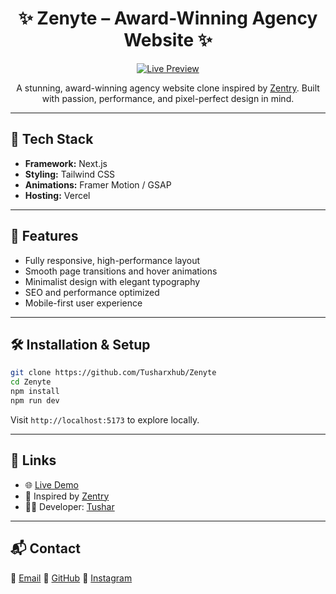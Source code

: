 
<h1 align="center">✨ Zenyte – Award-Winning Agency Website ✨</h1>

<p align="center">
  <a href="https://zenyte-sand.vercel.app/" target="_blank">
    <img src="https://img.shields.io/badge/Live%20Site-Zenyte-green?style=for-the-badge&logo=vercel" alt="Live Preview" />
  </a>
</p>

<p align="center">
  A stunning, award-winning agency website clone inspired by <a href="https://zentry.com/">Zentry</a>.  
  Built with passion, performance, and pixel-perfect design in mind.
</p>

---

## 🚀 Tech Stack

- **Framework:** Next.js
- **Styling:** Tailwind CSS
- **Animations:** Framer Motion / GSAP
- **Hosting:** Vercel

---

## 📂 Features

- Fully responsive, high-performance layout
- Smooth page transitions and hover animations
- Minimalist design with elegant typography
- SEO and performance optimized
- Mobile-first user experience

---

## 🛠️ Installation & Setup

```bash
git clone https://github.com/Tusharxhub/Zenyte
cd Zenyte
npm install
npm run dev
````

Visit `http://localhost:5173` to explore locally.

---

## 🔗 Links

* 🌐 [Live Demo](https://zenyte-sand.vercel.app/)
* 🧠 Inspired by [Zentry](https://zentry.com/)
* 👨‍💻 Developer: [Tushar](https://github.com/Tusharxhub)

---

## 📬 Contact

📧 [Email](mailto:t.k.d.dey2033929837@gmail.com)
🔗 [GitHub](https://github.com/Tusharxhub)
📸 [Instagram](https://www.instagram.com/tushardevx01/)

